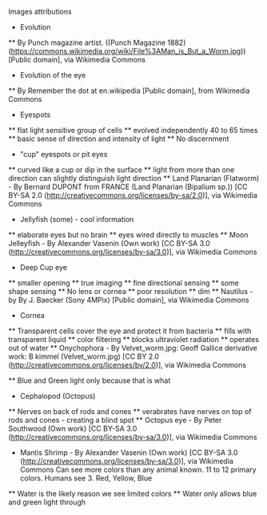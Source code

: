 Images attributions

* Evolution

** By Punch magazine artist. ((Punch Magazine 1882)
(https://commons.wikimedia.org/wiki/File%3AMan_is_But_a_Worm.jpg)) [Public
domain], via Wikimedia Commons

* Evolution of the eye

** By Remember the dot at en.wikipedia [Public domain], from Wikimedia
Commons

* Eyespots

** flat light sensitive group of cells
** evolved independently 40 to 65 times
** basic sense of direction and intensity of light
** No discernment

* "cup" eyespots or pit eyes

** curved like a cup or dip in the surface
** light from more than one direction can slightly distinguish light
direction
** Land Planarian (Flatworm) - By Bernard DUPONT from FRANCE (Land Planarian (Bipalium sp.)) [CC
BY-SA 2.0 (http://creativecommons.org/licenses/by-sa/2.0)], via
Wikimedia Commons

* Jellyfish (some) - cool information

** elaborate eyes but no brain
** eyes wired directly to muscles
** Moon Jelleyfish - By Alexander Vasenin (Own work) [CC BY-SA 3.0
(http://creativecommons.org/licenses/by-sa/3.0)], via Wikimedia Commons

* Deep Cup eye

** smaller opening
** true imaging
** fine directional sensing
** some shape sensing
** No lens or cornea
** poor resolution
** dim
** Nautilus - by By J. Baecker (Sony 4MPix) [Public domain], via
Wikimedia Commons

* Cornea

** Transparent cells cover the eye and protect it from bacteria
** fills with transparent liquid
** color filtering
** blocks ultraviolet radiation
** operates out of water
** Onychophora - By Velvet_worm.jpg: Geoff Gallice derivative work: B
kimmel (Velvet_worm.jpg) [CC BY 2.0
(http://creativecommons.org/licenses/by/2.0)], via Wikimedia Commons

** Blue and Green light only because that is what

* Cephalopod (Octopus)

** Nerves on back of rods and cones
** verabrates have nerves on top of rods and cones - creating a blind
spot
** Octopus eye - By Peter Southwood (Own work) [CC BY-SA 3.0
(http://creativecommons.org/licenses/by-sa/3.0)], via Wikimedia
Commons

* Mantis Shrimp - By Alexander Vasenin (Own work) [CC BY-SA 3.0
(http://creativecommons.org/licenses/by-sa/3.0)], via Wikimedia Commons
  Can see more colors than any animal known. 11 to 12 primary colors.
  Humans see 3. Red, Yellow, Blue

** Water is the likely reason we see limited colors
** Water only allows blue and green light through
